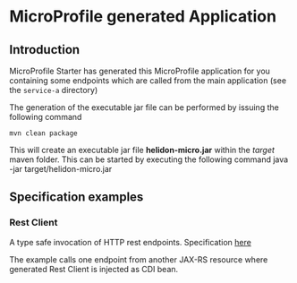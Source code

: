 # MicroProfile generated Application

## Introduction

MicroProfile Starter has generated this MicroProfile application for you containing some endpoints which are called from
the main application (see the `service-a` directory)

The generation of the executable jar file can be performed by issuing the following command

    mvn clean package

This will create an executable jar file **helidon-micro.jar** within the _target_ maven folder. This can be started by
executing the following command java -jar target/helidon-micro.jar

## Specification examples

### Rest Client

A type safe invocation of HTTP rest endpoints.
Specification [here](https://microprofile.io/project/eclipse/microprofile-rest-client)

The example calls one endpoint from another JAX-RS resource where generated Rest Client is injected as CDI bean.
